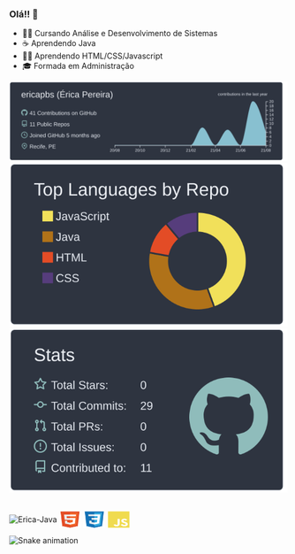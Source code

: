 ### Olá!! 👋

- 👩‍🎓 Cursando Análise e Desenvolvimento de Sistemas
- ☕ Aprendendo Java
- 👩‍💻 Aprendendo HTML/CSS/Javascript
- 🎓 Formada em Administração

 <div>
  
[![](https://raw.githubusercontent.com/ericapbs/ericapbs/main/profile-summary-card-output/nord_dark/0-profile-details.svg)](https://github.com/vn7n24fzkq/github-profile-summary-cards)
[![](https://raw.githubusercontent.com/ericapbs/ericapbs/main/profile-summary-card-output/nord_dark/1-repos-per-language.svg)](https://github.com/vn7n24fzkq/github-profile-summary-cards) 
[![](https://raw.githubusercontent.com/ericapbs/ericapbs/main/profile-summary-card-output/nord_dark/3-stats.svg)](https://github.com/vn7n24fzkq/github-profile-summary-cards) 



</div>
  <div style="display: inline_block"><br>
  <img align="center" alt="Erica-Java" height="40" width="40" src="https://icongr.am/devicon/java-original.svg?size=128&color=currentColor">
  <img align="center" alt="Erica-HTML" height="30" width="40" src="https://raw.githubusercontent.com/devicons/devicon/master/icons/html5/html5-original.svg">
  <img align="center" alt="Erica-CSS" height="30" width="40" src="https://raw.githubusercontent.com/devicons/devicon/master/icons/css3/css3-original.svg">
  <img align="center" alt="Erica-Js" height="30" width="40" src="https://raw.githubusercontent.com/devicons/devicon/master/icons/javascript/javascript-plain.svg">
    
  ![Snake animation](https://github.com/ericapbs/ericapbs/blob/output/github-contribution-grid-snake.svg)
</div>
  

